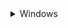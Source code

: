 <details> <summary>Windows</summary>

### 1 - Download GitHub repository: 
- Download GitHub repository
([link](https://github.com/BDehapiot/ETH-ScopeM_CZITools/archive/refs/heads/main.zip)) 
- Unzip folder to a known location (e.g. `C:\Users\YourUsername\Desktop`)

### 2 - Install Mambaforge: 
- Download Mambaforge installer for Windows 
([link](https://github.com/conda-forge/miniforge/releases/latest/download/Miniforge3-Windows-x86_64.exe))
- Run the downloaded `.exe` file and select the following options:  
    - create start menu shortcuts
    - add Miniforge3 to PATH environment variable



### 3 - Setup mamba/conda environment: 
- Start `Miniforge Prompt` from the newly installed Miniforge3 folder (see `start Menu`)
- Your prompt should look like this:  
 ```bash
(base) PS C:\Users\YourUsername>
```
⚠️ `(base)` at the beginning of the prompt means that you are in your base mamba/conda environment

- Navigate to the downloaded GitHub repository using the `cd` command: 
 ```bash
cd Desktop/{{ repo_name }}-main
```
- The prompt should change to reflect your current location:
 ```bash
(base) PS C:\Users\YourUsername>\Desktop\{{ repo_name }}-main
```
- Create a new environment: 
 ```bash
mamba env create -f environment.yml
```
- Activate your newly created environment:
 ```bash
mamba activate {{ env_name }}
```
- Your prompt should now start with `({{ env_name }})`

<hr style=\"border-top: 1px\">
</details>